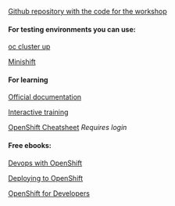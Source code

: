 <!-- .slide: style="text-align: left;"> --> 
[Github repository with the code for the workshop](https://github.com/ruromero/break-fix)

#### For testing environments you can use:
[oc cluster up](https://github.com/openshift/origin/blob/master/docs/cluster_up_down.md)

[Minishift](https://www.openshift.org/minishift/)

#### For learning
[Official documentation](https://docs.openshift.org/)

[Interactive training](https://learn.openshift.com)

[OpenShift Cheatsheet](https://developers.redhat.com/cheat-sheets/red-hat-openshift-container-platform/) *Requires login*

#### Free ebooks:
[Devops with OpenShift](https://www.openshift.com/devops-with-openshift/)

[Deploying to OpenShift](https://www.openshift.com/deploying-to-openshift/)

[OpenShift for Developers](https://www.openshift.com/for-developers/)
